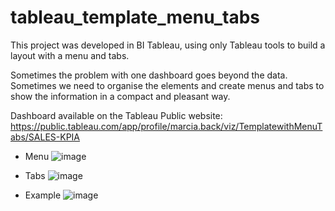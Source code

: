 # tableau_template_menu_tabs
This project was developed in BI Tableau, using only Tableau tools to build a layout with a menu and tabs.

Sometimes the problem with one dashboard goes beyond the data. Sometimes we need to organise the elements and create menus and tabs to show the information in a compact and pleasant way.

Dashboard available on the Tableau Public website:
https://public.tableau.com/app/profile/marcia.back/viz/TemplatewithMenuTabs/SALES-KPIA

- Menu
![image](https://github.com/marciaback/tableau_template_menu_tabs/assets/45545675/966cdf68-b557-454c-9ee7-4eeab1030db3)

- Tabs
![image](https://github.com/marciaback/tableau_template_menu_tabs/assets/45545675/674ed83f-973f-40ed-a908-b0d4df3f9db5)

- Example
![image](https://github.com/marciaback/tableau_template_menu_tabs/assets/45545675/5b0bd183-5877-42c3-9ec2-10cf09afd708)
